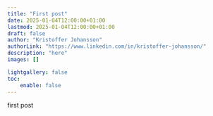 ```yaml
---
title: "First post"
date: 2025-01-04T12:00:00+01:00
lastmod: 2025-01-04T12:00:00+01:00
draft: false
author: "Kristoffer Johansson"
authorLink: "https://www.linkedin.com/in/kristoffer-johansson/"
description: "here"
images: []

lightgallery: false
toc:
    enable: false
---
```


first post
